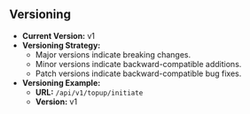 ## **Versioning**

- **Current Version:** v1
- **Versioning Strategy:**
    - Major versions indicate breaking changes.
    - Minor versions indicate backward-compatible additions.
    - Patch versions indicate backward-compatible bug fixes.
- **Versioning Example:**
    - **URL:** `/api/v1/topup/initiate`
    - **Version:** v1